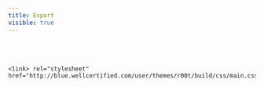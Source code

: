 ```yaml
---
title: Export
visible: true
---
```


<div style="margin-top: 50px">
  
<pre><code class="language-html" data-lang="html">
<span class="nt">&lt;link</span><span class="na">&gt; rel="stylesheet" href="http://blue.wellcertified.com/user/themes/r00t/build/css/main.css">
</pre></code>

</div>